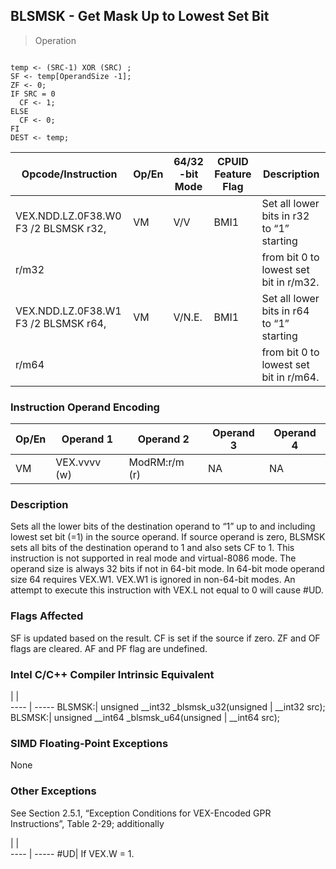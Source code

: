 ## BLSMSK  -  Get Mask Up to Lowest Set Bit

> Operation
``` slim

temp <- (SRC-1) XOR (SRC) ;
SF <- temp[OperandSize -1];
ZF <- 0;
IF SRC = 0
  CF <- 1;
ELSE
  CF <- 0;
FI
DEST <- temp;

```

 Opcode/Instruction                  | Op/En| 64/32 -bit Mode| CPUID Feature Flag| Description                              
 ---  | --- | --- | --- | ---
 VEX.NDD.LZ.0F38.W0 F3 /2 BLSMSK r32,| VM   | V/V            | BMI1              | Set all lower bits in r32 to “1” starting
 r/m32                               |      |                |                   | from bit 0 to lowest set bit in r/m32.   
 VEX.NDD.LZ.0F38.W1 F3 /2 BLSMSK r64,| VM   | V/N.E.         | BMI1              | Set all lower bits in r64 to “1” starting
 r/m64                               |      |                |                   | from bit 0 to lowest set bit in r/m64.   

### Instruction Operand Encoding
 Op/En| Operand 1   | Operand 2    | Operand 3| Operand 4
 ---  | --- | --- | --- | ---
 VM   | VEX.vvvv (w)| ModRM:r/m (r)| NA       | NA       

### Description
Sets all the lower bits of the destination operand to “1” up to and including
lowest set bit (=1) in the source operand. If source operand is zero, BLSMSK
sets all bits of the destination operand to 1 and also sets CF to 1. This instruction
is not supported in real mode and virtual-8086 mode. The operand size is always
32 bits if not in 64-bit mode. In 64-bit mode operand size 64 requires VEX.W1.
VEX.W1 is ignored in non-64-bit modes. An attempt to execute this instruction
with VEX.L not equal to 0 will cause #UD.



### Flags Affected
SF is updated based on the result. CF is set if the source if zero. ZF and OF
flags are cleared. AF and PF flag are undefined.


### Intel C/C++ Compiler Intrinsic Equivalent
   | |  
---- | -----
 BLSMSK:| unsigned __int32 _blsmsk_u32(unsigned
        | __int32 src);                        
 BLSMSK:| unsigned __int64 _blsmsk_u64(unsigned
        | __int64 src);                        

### SIMD Floating-Point Exceptions
None


### Other Exceptions
See Section 2.5.1, “Exception Conditions for VEX-Encoded GPR Instructions”,
Table 2-29; additionally

   | |  
---- | -----
 #UD| If VEX.W = 1.
